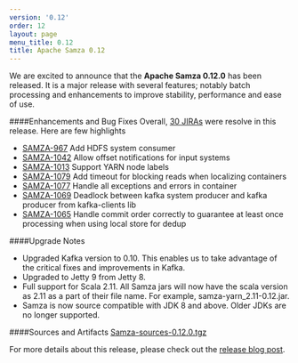 ```yaml
---
version: '0.12'
order: 12
layout: page
menu_title: 0.12
title: Apache Samza 0.12
---
```

<!--
   Licensed to the Apache Software Foundation (ASF) under one or more
   contributor license agreements.  See the NOTICE file distributed with
   this work for additional information regarding copyright ownership.
   The ASF licenses this file to You under the Apache License, Version 2.0
   (the "License"); you may not use this file except in compliance with
   the License.  You may obtain a copy of the License at

       http://www.apache.org/licenses/LICENSE-2.0

   Unless required by applicable law or agreed to in writing, software
   distributed under the License is distributed on an "AS IS" BASIS,
   WITHOUT WARRANTIES OR CONDITIONS OF ANY KIND, either express or implied.
   See the License for the specific language governing permissions and
   limitations under the License.
-->

We are excited to announce that the **Apache Samza 0.12.0** has been released. It is a major release with several features; notably batch processing and enhancements to improve stability, performance and ease of use. 

####Enhancements and Bug Fixes
Overall, [30 JIRAs](https://issues.apache.org/jira/browse/SAMZA-469?jql=project%20%3D%2012314526%20AND%20fixVersion%20%3D%200.12.0%20%20AND%20status%20%3D%20Resolved%20%20ORDER%20BY%20priority%20DESC%2C%20key%20ASC) were resolve in this release. Here are few highlights

- [SAMZA-967](https://issues.apache.org/jira/browse/SAMZA-967) Add HDFS system consumer
- [SAMZA-1042](https://issues.apache.org/jira/browse/SAMZA-1042) Allow offset notifications for input systems
- [SAMZA-1013](https://issues.apache.org/jira/browse/SAMZA-1013) Support YARN node labels
- [SAMZA-1079](https://issues.apache.org/jira/browse/SAMZA-1079) Add timeout for blocking reads when localizing containers
- [SAMZA-1077](https://issues.apache.org/jira/browse/SAMZA-1077) Handle all exceptions and errors in container
- [SAMZA-1069](https://issues.apache.org/jira/browse/SAMZA-1069) Deadlock between kafka system producer and kafka producer from kafka-clients lib
- [SAMZA-1065](https://issues.apache.org/jira/browse/SAMZA-1065) Handle commit order correctly to guarantee at least once processing when using local store for dedup

####Upgrade Notes
- Upgraded Kafka version to 0.10. This enables us to take advantage of the critical fixes and improvements in Kafka.
- Upgraded to Jetty 9 from Jetty 8.
- Full support for Scala 2.11. All Samza jars will now have the scala version as 2.11 as a part of their file name. For example, samza-yarn_2.11-0.12.jar.
- Samza is now source compatible with JDK 8 and above. Older JDKs are no longer supported.

####Sources and Artifacts
[Samza-sources-0.12.0.tgz](http://www.apache.org/dyn/closer.cgi/samza/0.12.0)

For more details about this release, please check out the [release blog post](https://blogs.apache.org/samza/).
